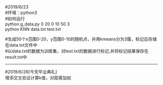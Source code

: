 #2019/6/23  
#环境：python3  
#如何运行  
python g_data.py 0 20 0 10 50 3  
python KNN data.txt test.txt   

#生成50个x范围0-20，y范围0-10的随机点，并用kmeans分为3簇，标记后存储在data.txt文件中  
#以data.txt的数据为训练集，对test.txt的数据进行标记,并将标记结果保存在result.txt中     

-----------------------------------------------
#2019/6/26[今天毕业典礼]  
增添交叉验证计算k值，对距离加权



